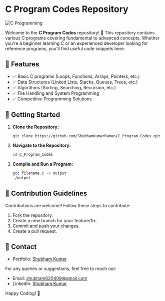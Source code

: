 # C Program Codes Repository

![C Programming](https://static1.makeuseofimages.com/wordpress/wp-content/uploads/2023/04/untitled-design-5.jpg)

Welcome to the **C Program Codes** repository! 🚀 This repository contains various C programs covering fundamental to advanced concepts. Whether you're a beginner learning C or an experienced developer looking for reference programs, you'll find useful code snippets here.

## 📌 Features
- ✅ Basic C programs (Loops, Functions, Arrays, Pointers, etc.)
- ✅ Data Structures (Linked Lists, Stacks, Queues, Trees, etc.)
- ✅ Algorithms (Sorting, Searching, Recursion, etc.)
- ✅ File Handling and System Programming
- ✅ Competitive Programming Solutions


## 🚀 Getting Started
1. **Clone the Repository:**
   ```sh
   git clone https://github.com/ShubhamKumarRaman/C_Program_Codes.git
   ```
2. **Navigate to the Repository:**
   ```sh
   cd C_Program_Codes
   ```
3. **Compile and Run a Program:**
   ```sh
   gcc filename.c -o output
   ./output
   ```

## 📜 Contribution Guidelines
Contributions are welcome! Follow these steps to contribute:
1. Fork the repository.
2. Create a new branch for your feature/fix.
3. Commit and push your changes.
4. Create a pull request.

## 📧 Contact
- Portfolio: [Shubham Kumar](https://shubham-portfolio52.netlify.app/)

For any queries or suggestions, feel free to reach out:
- Email: shubham620409@gmail.com
- LinkedIn: [Shubham Kumar](https://www.linkedin.com/in/shubham-kumar-040b1a27a)

Happy Coding! 🎯
